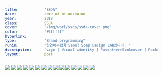 ```yaml
---
title:            "SSDA"
date:             2019-05-05 00:00:00
year:             2019
class:            SSDA
cover:            "/img/work/ssda/ssda-cover.png"
color:            "#ffffff"
hyperlink:        
type:             "Brand programming"
runin:            "천연비누협회 Seoul Soap Design LAB입니다. "
description:      "Logo | Visual identity | Patent<br>Bookcover | Package design | Print design"
layout:           post
---
```


<div class="post-content-grid">
  <div class="post-content-column column-1">
    <img class="post-content-screen desktop" src="{{ site.baseurl }}/img/work/ssda/01.png" />
    <img class="post-content-screen desktop" src="{{ site.baseurl }}/img/work/ssda/02.jpg" />
    <img class="post-content-screen desktop" src="{{ site.baseurl }}/img/work/ssda/03.png" />
    <img class="post-content-screen desktop" src="{{ site.baseurl }}/img/work/ssda/04.png" />
    <img class="post-content-screen desktop" src="{{ site.baseurl }}/img/work/ssda/05.gif" />
    <img class="post-content-screen desktop" src="{{ site.baseurl }}/img/work/ssda/06.png" />
    <img class="post-content-screen desktop" src="{{ site.baseurl }}/img/work/ssda/07.png" />
    <img class="post-content-screen desktop" src="{{ site.baseurl }}/img/work/ssda/08.png" />
    <img class="post-content-screen desktop" src="{{ site.baseurl }}/img/work/ssda/09.png" />
    <img class="post-content-screen desktop" src="{{ site.baseurl }}/img/work/ssda/10.png" />
    <img class="post-content-screen desktop" src="{{ site.baseurl }}/img/work/ssda/11.jpg" />
    <img class="post-content-screen desktop" src="{{ site.baseurl }}/img/work/ssda/12.jpg" />
    <img class="post-content-screen desktop" src="{{ site.baseurl }}/img/work/ssda/13.jpg" />
    <img class="post-content-screen desktop" src="{{ site.baseurl }}/img/work/ssda/14.png" />
    <img class="post-content-screen desktop" src="{{ site.baseurl }}/img/work/ssda/15.png" />
  </div>
</div>
